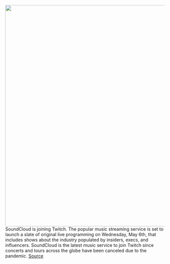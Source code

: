 <img src='https://cdn.vox-cdn.com/thumbor/eKBxlrnl9s33T4DnL2ioX9PnnQ0=/0x0:2040x1360/1200x800/filters:focal(857x517:1183x843)/cdn.vox-cdn.com/uploads/chorus_image/image/66747749/akrales_170802_1743_0094.0.jpg' width='700px' /><br/>
SoundCloud is joining Twitch. The popular music streaming service is set to launch a slate of original live programming on Wednesday, May 6th, that includes shows about the industry populated by insiders, execs, and influencers. SoundCloud is the latest music service to join Twitch since concerts and tours across the globe have been canceled due to the pandemic.
<a href='https://www.theverge.com/2020/5/4/21246321/soundcloud-twitch-weekly-shows-date-studio-sessions-new-music'> Source <a/>